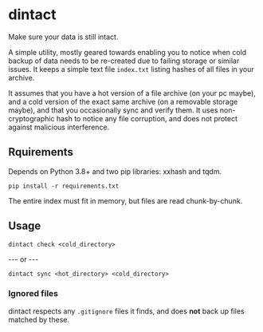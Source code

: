 # dintact

Make sure your data is still intact.

A simple utility, mostly geared towards enabling you to notice when cold backup of data needs to be re-created due to failing storage or similar issues. It keeps a simple text file `index.txt` listing hashes of all files in your archive.

It assumes that you have a hot version of a file archive (on your pc maybe), and a cold version of the exact same archive (on a removable storage maybe), and that you occasionally sync and verify them. It uses non-cryptographic hash to notice any file corruption, and does not protect against malicious interference.

## Rquirements

Depends on Python 3.8+ and two pip libraries: xxhash and tqdm.

    pip install -r requirements.txt

The entire index must fit in memory, but files are read chunk-by-chunk.

## Usage
`dintact check <cold_directory>`

--- or ---

`dintact sync <hot_directory> <cold_directory>`

### Ignored files

dintact respects any `.gitignore` files it finds, and does **not** back up files matched by these.
